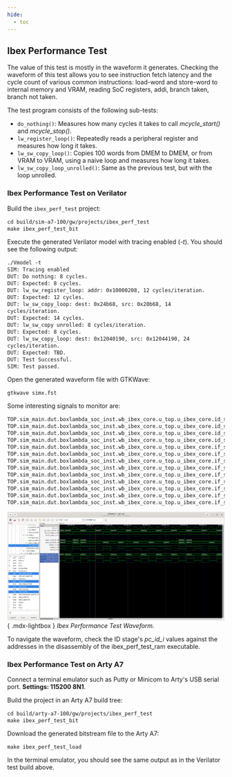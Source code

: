 ```yaml
---
hide:
  - toc
---
```


## Ibex Performance Test

The value of this test is mostly in the waveform it generates. Checking the waveform of this test allows you to see instruction fetch latency and the cycle count of various common instructions: load-word and store-word to internal memory and VRAM, reading SoC registers, addi, branch taken, branch not taken.

The test program consists of the following sub-tests:

- `do_nothing()`: Measures how many cycles it takes to call *mcycle_start()* and *mcycle_stop()*.
- `lw_register_loop()`: Repeatedly reads a peripheral register and measures how long it takes.
- `lw_sw_copy_loop()`: Copies 100 words from DMEM to DMEM, or from VRAM to VRAM, using a naive loop and measures how long it takes.
- `lw_sw_copy_loop_unrolled()`: Same as the previous test, but with the loop unrolled.

### Ibex Performance Test on Verilator

Build the `ibex_perf_test` project:

```
cd build/sim-a7-100/gw/projects/ibex_perf_test
make ibex_perf_test_bit
```

Execute the generated Verilator model with tracing enabled (*-t*). You should see the following output:

```
./Vmodel -t
SIM: Tracing enabled
DUT: Do nothing: 8 cycles.
DUT: Expected: 8 cycles.
DUT: lw_sw_register_loop: addr: 0x10000208, 12 cycles/iteration.
DUT: Expected: 12 cycles.
DUT: lw_sw_copy_loop: dest: 0x24b68, src: 0x20b68, 14 cycles/iteration.
DUT: Expected: 14 cycles.
DUT: lw_sw_copy unrolled: 8 cycles/iteration.
DUT: Expected: 8 cycles.
DUT: lw_sw_copy_loop: dest: 0x12040190, src: 0x12044190, 24 cycles/iteration.
DUT: Expected: TBD.
DUT: Test Successful.
SIM: Test passed.
```

Open the generated waveform file with GTKWave:

```
gtkwave simx.fst
```

Some interesting signals to monitor are:

```
TOP.sim_main.dut.boxlambda_soc_inst.wb_ibex_core.u_top.u_ibex_core.id_stage_i.controller_i.clk_i
TOP.sim_main.dut.boxlambda_soc_inst.wb_ibex_core.u_top.u_ibex_core.id_stage_i.controller_i.pc_id_i[31:0]
TOP.sim_main.dut.boxlambda_soc_inst.wb_ibex_core.u_top.u_ibex_core.id_stage_i.controller_i.id_in_ready_o
TOP.sim_main.dut.boxlambda_soc_inst.wb_ibex_core.u_top.u_ibex_core.id_stage_i.controller_i.instr_exec_i
TOP.sim_main.dut.boxlambda_soc_inst.wb_ibex_core.u_top.u_ibex_core.if_stage_i.gen_single_prefetch_buffer.single_prefetch_buffer_i.addr_i[31:0]
TOP.sim_main.dut.boxlambda_soc_inst.wb_ibex_core.u_top.u_ibex_core.if_stage_i.gen_single_prefetch_buffer.single_prefetch_buffer_i.addr_o[31:0]
TOP.sim_main.dut.boxlambda_soc_inst.wb_ibex_core.u_top.u_ibex_core.if_stage_i.gen_single_prefetch_buffer.single_prefetch_buffer_i.branch_i
TOP.sim_main.dut.boxlambda_soc_inst.wb_ibex_core.u_top.u_ibex_core.if_stage_i.gen_single_prefetch_buffer.single_prefetch_buffer_i.ready_i
TOP.sim_main.dut.boxlambda_soc_inst.wb_ibex_core.u_top.u_ibex_core.if_stage_i.gen_single_prefetch_buffer.single_prefetch_buffer_i.valid_o
TOP.sim_main.dut.boxlambda_soc_inst.wb_ibex_core.u_top.u_ibex_core.if_stage_i.gen_single_prefetch_buffer.single_prefetch_buffer_i.instr_addr_o[31:0]
TOP.sim_main.dut.boxlambda_soc_inst.wb_ibex_core.u_top.u_ibex_core.if_stage_i.gen_single_prefetch_buffer.single_prefetch_buffer_i.instr_gnt_i
TOP.sim_main.dut.boxlambda_soc_inst.wb_ibex_core.u_top.u_ibex_core.if_stage_i.gen_single_prefetch_buffer.single_prefetch_buffer_i.instr_req_o
TOP.sim_main.dut.boxlambda_soc_inst.wb_ibex_core.u_top.u_ibex_core.if_stage_i.gen_single_prefetch_buffer.single_prefetch_buffer_i.instr_rvalid_i
```

![Ibex Performance Test Waveform](assets/ibex_perf_test.png){ .mdx-lightbox }
*Ibex Performance Test Waveform.*

To navigate the waveform, check the ID stage's *pc_id_i* values against the addresses in the disassembly of the ibex_perf_test_ram executable.

### Ibex Performance Test on Arty A7

Connect a terminal emulator such as Putty or Minicom to Arty's USB serial port. **Settings: 115200 8N1**.

Build the project in an Arty A7 build tree:

```
cd build/arty-a7-100/gw/projects/ibex_perf_test
make ibex_perf_test_bit
```

Download the generated bitstream file to the Arty A7:

```
make ibex_perf_test_load
```

In the terminal emulator, you should see the same output as in the Verilator test build above.
